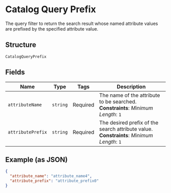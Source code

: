
# Catalog Query Prefix

The query filter to return the search result whose named attribute values are prefixed by the specified attribute value.

## Structure

`CatalogQueryPrefix`

## Fields

| Name | Type | Tags | Description |
|  --- | --- | --- | --- |
| `attributeName` | `string` | Required | The name of the attribute to be searched.<br>**Constraints**: *Minimum Length*: `1` |
| `attributePrefix` | `string` | Required | The desired prefix of the search attribute value.<br>**Constraints**: *Minimum Length*: `1` |

## Example (as JSON)

```json
{
  "attribute_name": "attribute_name4",
  "attribute_prefix": "attribute_prefix0"
}
```

